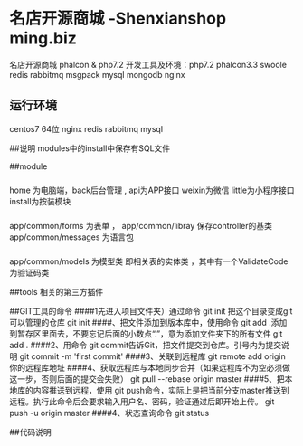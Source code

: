 # 名店开源商城 -Shenxianshop  ming.biz 
名店开源商城  phalcon &amp; php7.2
开发工具及环境：php7.2 phalcon3.3 swoole redis rabbitmq msgpack mysql  mongodb nginx

## 运行环境
centos7 64位 nginx redis rabbitmq mysql 

##说明
modules中的install中保存有SQL文件

##module
###
home 为电脑端，back后台管理 , api为APP接口 weixin为微信 little为小程序接口  install为按装模块
###
app/common/forms 为表单  ， app/common/libray 保存controller的基类 app/common/messages 为语言包 
###
app/common/models 为模型类 即相关表的实体类 ，其中有一个ValidateCode为验证码类

##tools
相关的第三方插件 

##GIT工具的命令
####1先进入项目文件夹）通过命令 git init 把这个目录变成git可以管理的仓库
 git init 
####、把文件添加到版本库中，使用命令 git add .添加到暂存区里面去，不要忘记后面的小数点“.”，意为添加文件夹下的所有文件
git add .
####2、用命令 git commit告诉Git，把文件提交到仓库。引号内为提交说明
git commit -m 'first commit'
####3、关联到远程库
git remote add origin 你的远程库地址
####4、获取远程库与本地同步合并（如果远程库不为空必须做这一步，否则后面的提交会失败）
git pull --rebase origin master
####5、把本地库的内容推送到远程，使用 git push命令，实际上是把当前分支master推送到远程。执行此命令后会要求输入用户名、密码，验证通过后即开始上传。
git push -u origin master
####4、状态查询命令
git status

##代码说明


